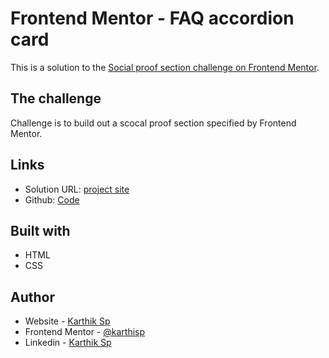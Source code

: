 # Frontend Mentor - FAQ accordion card

This is a solution to the [Social proof section challenge on Frontend Mentor](https://www.frontendmentor.io/challenges/social-proof-section-6e0qTv_bA).


## The challenge

Challenge is to build out a scocal proof section specified by Frontend Mentor.

## Links
* Solution URL: [project site](https://karthisp.github.io/social-proof-section/)
* Github: [Code](https://github.com/karthisp/social-proof-section)

## Built with
* HTML
* CSS

## Author
- Website - [Karthik Sp](http://www.karthiksp.in/)
- Frontend Mentor - [@karthisp](https://www.frontendmentor.io/profile/karthisp)
- Linkedin - [Karthik Sp](https://www.linkedin.com/in/karthik-s-p-931345122/)